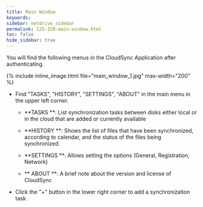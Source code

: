 ```yaml
---
title: Main Window
keywords:
sidebar: netdrive_sidebar
permalink: 125-158-main-window.html
toc: false
hide_sidebar: true
---
```


You will find the following menus in the CloudSync Application after authenticating.

{% include inline_image.html file="main_window_1.jpg" max-width="200" %}

- Find "TASKS", "HISTORY", "SETTINGS", "ABOUT" in the main menu in the upper left corner.

     - **TASKS **: List synchronization tasks between disks either local or in the cloud that are added or currently available

     - **HISTORY **: Shows the list of files that have been synchronized, according to calendar, and the status of the files being synchronized.

     - **SETTINGS **: Allows setting the options (General, Registration, Network)

     - ** ABOUT **: A brief note about the version and license of CloudSync

- Click the "+" button in the lower right corner to add a synchronization task. <BR> <BR> <BR> <BR> <BR> <BR> <BR> <BR> <BR>
